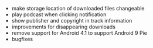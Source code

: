 - make storage location of downloaded files changeable
- play podcast when clicking notification
- show publisher and copyright in track information
- improvements for disappearing downloads
- remove support for Android 4.1 to support Android 9 Pie
- bugfixes